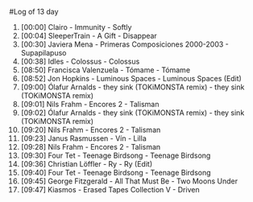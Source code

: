 #Log of 13 day

1. [00:00] Clairo - Immunity - Softly
1. [00:04] SleeperTrain - A Gift - Disappear
1. [00:30] Javiera Mena - Primeras Composiciones 2000-2003 - Supapilapuso
1. [00:38] Idles - Colossus - Colossus
1. [08:50] Francisca Valenzuela - Tómame - Tómame
1. [08:52] Jon Hopkins - Luminous Spaces - Luminous Spaces (Edit)
1. [09:00] Ólafur Arnalds - they sink (TOKiMONSTA remix) - they sink (TOKiMONSTA remix)
1. [09:01] Nils Frahm - Encores 2 - Talisman
1. [09:02] Ólafur Arnalds - they sink (TOKiMONSTA remix) - they sink (TOKiMONSTA remix)
1. [09:20] Nils Frahm - Encores 2 - Talisman
1. [09:23] Janus Rasmussen - Vín - Lilla
1. [09:28] Nils Frahm - Encores 2 - Talisman
1. [09:30] Four Tet - Teenage Birdsong - Teenage Birdsong
1. [09:36] Christian Löffler - Ry - Ry (Edit)
1. [09:40] Four Tet - Teenage Birdsong - Teenage Birdsong
1. [09:45] George Fitzgerald - All That Must Be - Two Moons Under
1. [09:47] Kiasmos - Erased Tapes Collection V - Driven
